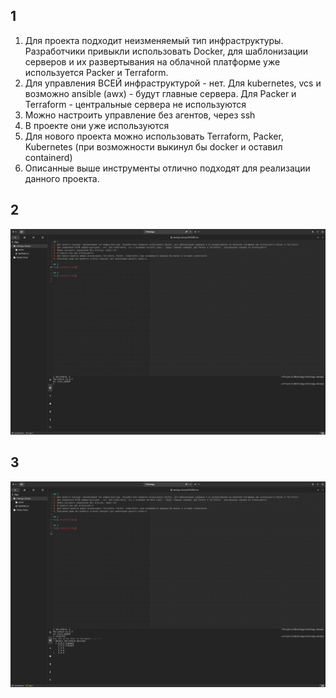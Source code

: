 ## 1
1. Для проекта подходит неизменяемый тип инфраструктуры. Разработчики привыкли использовать Docker, для шаблонизации серверов и их развертывания на облачной платформе уже используется Packer и Terraform. 
2. Для управления ВСЕЙ инфраструктурой - нет. Для kubernetes, vcs и возможно ansible (awx) - будут главные сервера. Для Packer и Terraform - центральные сервера не используются
3. Можно настроить управление без агентов, через ssh
4. В проекте они уже используются
5. Для нового проекта можно использовать Terraform, Packer, Kubernetes (при возможности выкинул бы docker и оставил containerd)
6. Описанные выше инструменты отлично подходят для реализации данного проекта.

## 2
![](./assets/2.png)

## 3
![](./assets/3.png)


